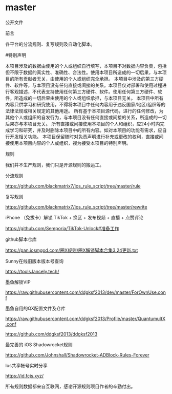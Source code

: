 # master
公开文件

前言

各平台的分流规则、复写规则及自动化脚本。

#特别声明

本项目涉及的数据由使用的个人或组织自行填写，本项目不对数据内容负责，包括但不限于数据的真实性、准确性、合法性。使用本项目所造成的一切后果，与本项目的所有贡献者无关，由使用的个人或组织完全承担。
本项目中涉及的第三方硬件、软件等，与本项目没有任何直接或间接的关系。本项目仅对部署和使用过程进行客观描述，不代表支持使用任何第三方硬件、软件。使用任何第三方硬件、软件，所造成的一切后果由使用的个人或组织承担，与本项目无关。
本项目中所有内容只供学习和研究使用，不得将本项目中任何内容用于违反国家/地区/组织等的法律法规或相关规定的其他用途。
所有基于本项目源代码，进行的任何修改，为其他个人或组织的自发行为，与本项目没有任何直接或间接的关系，所造成的一切后果亦与本项目无关。
所有直接或间接使用本项目的个人和组织，应24小时内完成学习和研究，并及时删除本项目中的所有内容。如对本项目的功能有需求，应自行开发相关功能。
本项目保留随时对免责声明进行补充或更改的权利，直接或间接使用本项目内容的个人或组织，视为接受本项目的特别声明。

规则

我们并不生产规则，我们只是开源规则的搬运工。

分流规则

https://github.com/blackmatrix7/ios_rule_script/tree/master/rule

复写规则

https://github.com/blackmatrix7/ios_rule_script/tree/master/rewrite


iPhone （免拔卡）解锁 TikTok + 换区 + 发布视频 + 直播 + 点赞评论


https://github.com/Semporia/TikTok-Unlock#准备工作


github脚本仓库

https://pan.iosmgod.com/圈X规则/圈X解锁脚本合集3.24更新.txt


Sunny在线旧版本版本号查询

https://tools.lancely.tech/

墨鱼解锁VIP

https://raw.githubusercontent.com/ddgksf2013/dev/master/ForOwnUse.conf


墨鱼自用的QX配置文件及仓库

https://raw.githubusercontent.com/ddgksf2013/Profile/master/QuantumultX.conf

https://github.com/ddgksf2013/ddgksf2013


最完善的 iOS Shadowrocket规则

https://github.com/Johnshall/Shadowrocket-ADBlock-Rules-Forever


Ios共享帐号实时分享


https://id.fcjs.xyz/


所有规则数据都来自互联网，感谢开源规则项目作者的辛勤付出。

